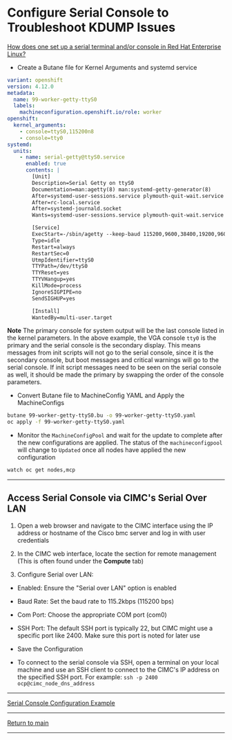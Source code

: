 # Configure Serial Console to Troubleshoot KDUMP Issues

[How does one set up a serial terminal and/or console in Red Hat Enterprise Linux?](https://access.redhat.com/articles/3166931)

- Create a Butane file for Kernel Arguments and systemd service

```yaml
variant: openshift
version: 4.12.0
metadata:
  name: 99-worker-getty-ttyS0
  labels:
    machineconfiguration.openshift.io/role: worker
openshift:
  kernel_arguments:
    - console=ttyS0,115200n8
    - console=tty0
systemd:
  units:  
    - name: serial-getty@ttyS0.service
      enabled: true
      contents: |
        [Unit]
        Description=Serial Getty on ttyS0
        Documentation=man:agetty(8) man:systemd-getty-generator(8)
        After=systemd-user-sessions.service plymouth-quit-wait.service
        After=rc-local.service
        After=systemd-journald.socket
        Wants=systemd-user-sessions.service plymouth-quit-wait.service

        [Service]
        ExecStart=-/sbin/agetty --keep-baud 115200,9600,38400,19200,9600 ttyS0 $TERM
        Type=idle
        Restart=always
        RestartSec=0
        UtmpIdentifier=ttyS0
        TTYPath=/dev/ttyS0
        TTYReset=yes
        TTYVHangup=yes
        KillMode=process
        IgnoreSIGPIPE=no
        SendSIGHUP=yes

        [Install]
        WantedBy=multi-user.target
```

**Note** The primary console for system output will be the last console listed in the kernel parameters. In the above example, the VGA console `tty0` is the primary and the serial console is the secondary display. This means messages from init scripts will not go to the serial console, since it is the secondary console, but boot messages and critical warnings will go to the serial console. If init script messages need to be seen on the serial console as well, it should be made the primary by swapping the order of the console parameters.

- Convert Butane file to MachineConfig YAML and Apply the MachineConfigs

```bash
butane 99-worker-getty-ttyS0.bu -o 99-worker-getty-ttyS0.yaml
oc apply -f 99-worker-getty-ttyS0.yaml
```

- Monitor the `MachineConfigPool` and wait for the update to complete after the new configurations are applied. The status of the `machineconfigpool` will change to `Updated` once all nodes have applied the new configuration

```bash
watch oc get nodes,mcp
```

---

## Access Serial Console via CIMC's Serial Over LAN

1. Open a web browser and navigate to the CIMC interface using the IP address or hostname of the Cisco bmc server and log in with user credentials

2. In the CIMC web interface, locate the section for remote management (This is often found under the **Compute** tab)

3. Configure Serial over LAN:

- Enabled: Ensure the "Serial over LAN" option is enabled
- Baud Rate: Set the baud rate to 115.2kbps (115200 bps)
- Com Port: Choose the appropriate COM port (com0)
- SSH Port: The default SSH port is typically 22, but CIMC might use a specific port like 2400. Make sure this port is noted for later use

- Save the Configuration

- To connect to the serial console via SSH, open a terminal on your local machine and use an SSH client to connect to the CIMC's IP address on the specified SSH port. For example: `ssh -p 2400 ocp@cimc_node_dns_address`

---

[Serial Console Configuration Example](../examples/serial-console-conf/)

---

[Return to main](../README.md)

---
